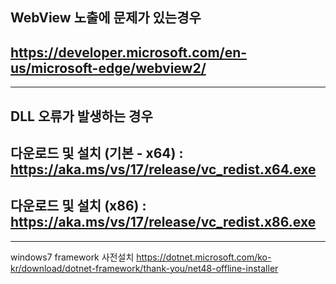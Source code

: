 ## WebView 노출에 문제가 있는경우
## https://developer.microsoft.com/en-us/microsoft-edge/webview2/

---
## DLL 오류가 발생하는 경우
## 다운로드 및 설치 (기본 - x64) : https://aka.ms/vs/17/release/vc_redist.x64.exe
## 다운로드 및 설치 (x86) : https://aka.ms/vs/17/release/vc_redist.x86.exe

---

windows7 framework 사전설치
https://dotnet.microsoft.com/ko-kr/download/dotnet-framework/thank-you/net48-offline-installer
